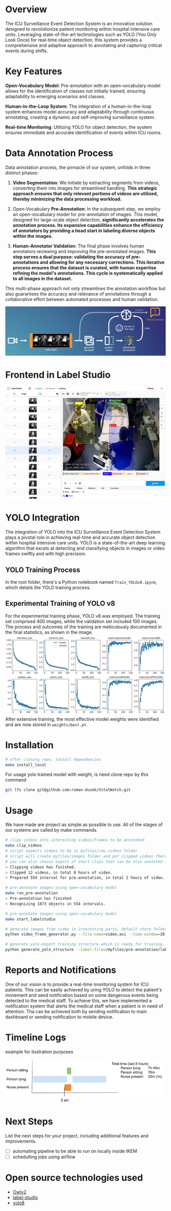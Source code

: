 # Overview
The ICU Surveillance Event Detection System is an innovative solution designed to revolutionize patient monitoring within hospital intensive care units. Leveraging state-of-the-art technologies such as YOLO (You Only Look Once) for real-time object detection, this system provides a comprehensive and adaptive approach to annotating and capturing critical events during shifts.

# Key Features
**Open-Vocabulary Model**: Pre-annotation with an open-vocabulary model allows for the identification of classes not initially trained, ensuring adaptability to emerging scenarios and classes.

**Human-in-the-Loop System**: The integration of a human-in-the-loop system enhances model accuracy and adaptability through continuous annotating, creating a dynamic and self-improving surveillance system.

**Real-time Monitoring**: Utilizing YOLO for object detection, the system ensures immediate and accurate identification of events within ICU rooms.

# Data Annotation Process

Data annotation process, the pinnacle of our system, unfolds in three distinct phases:

1. **Video Segmentation**: We initiate by extracting segments from videos, converting them into images for streamlined handling. **This strategic approach ensures that only relevant portions of videos are utilized, thereby minimizing the data processing workload.**

2. Open-Vocabulary **Pre-Annotation**: In the subsequent step, we employ an open-vocabulary model for pre-annotation of images. This model, designed for large-scale object detection, **significantly accelerates the annotation process. Its expansive capabilities enhance the efficiency of annotators by providing a head start in labeling diverse objects within the images.**

3. **Human-Annotator Validation**: The final phase involves human annotators reviewing and improving the pre-annotated images. **This step serves a dual purpose: validating the accuracy of pre-annotations and allowing for any necessary corrections. This iterative process ensures that the dataset is curated, with human expertise refining the model's annotations. This cycle is systematically applied to all images in the dataset.**

This multi-phase approach not only streamlines the annotation workflow but also guarantees the accuracy and relevance of annotations through a collaborative effort between automated processes and human validation.

![hil.png](images%2Fhil.png)

# Frontend in Label Studio
![img.png](images%2Fimg.png)

# YOLO Integration
The integration of YOLO into the ICU Surveillance Event Detection System plays a pivotal role in achieving real-time and accurate object detection within hospital intensive care units. YOLO is a state-of-the-art deep learning algorithm that excels at detecting and classifying objects in images or video frames swiftly and with high precision.

## YOLO Training Process
In the root folder, there's a Python notebook named `Train_YOLOv8.ipynb`, which details the YOLO training process.

## Experimental Training of YOLO v8
For the experimental training phase, YOLO v8 was employed. The training set comprised 400 images, while the validation set included 100 images. The process and outcomes of the training are meticulously documented in the final statistics, as shown in the image.
![yolo-training-results.png](images%2Fyolo-training-results.png)
After extensive training, the most effective model weights were identified and are now stored in `weights/best.pt`.

# Installation

```bash
# after cloning repo, install dependencies
make install_local
```

For usage yolo trained model with weight, is need clone repo by this command

```bash
git lfs clone git@github.com:roman-dusek/VitalWatch.git
```

# Usage
We have made are project as simple as possible to use. All of the stages of our systems are called by make commands.

```bash
# clipp videos into interesting videos/frames to be annotated
make clip_videos
# script expects videos to be in myfiles/raw_videos folder
# script will create myfiles/images folder and put clipped videos there
# you can also choose export of short clips that can be also anotated for object tracking
> Clipping videos has finished.
> Clipped 12 videos, in total 8 hours of video.
> Prepared 554 interval for pre-annotation, in total 2 hours of video.
```

```bash
# pre-annotate images using open-vocabulary model
make run_pre-annotation
> Pre-annotation has finished
> Recognizing 1873 objects in 554 intervals.
```

```bash
# pre-annotate images using open-vocabulary model
make start_labelstudio
```

```bash
# generate images from video in interesting parts, default store folder is myfiles/images
python video_frame_generator.py --file-name=video.avi --time-window=20 --threshold=700 --save-path=myfiles/images
```

```bash
# generate yolo-export training structure which is ready for training. It's locate in myfiles/yolo-export folder
python generate_yolo_structure --label-file=/myfiles/pre-annotation/labels.csv --detection-file=myfiles/pre-annotation/detections.csv
```

# Reports and Notifications
One of our vision is to provide a real-time monitoring system for ICU patients. This can be easily achieved by uring YOLO to detect the patient's movement and send notification based on some dangerous events being detected to the medical staff.
To achieve this, we have implemented a notification system that alerts the medical staff when a patient is in need of attention.
Tha can be achieved both  by sending notification to main dashboard or sending notification to mobile device.

# Timeline Logs
example for ilustration purposes

![timelog.png](images%2Ftimelog.png)

# Next Steps
List the next steps for your project, including additional features and improvements.
- [ ] automating pipeline to be able to run on locally inside IKEM
- [ ] schedulling jobs using airflow

# Open source technologies used
- [Owlv2](https://huggingface.co/google/owlv2-large-patch14-ensemble)
- [label-studio](https://labelstud.io/)
- [yolo8](https://github.com/ultralytics/ultralytics)
